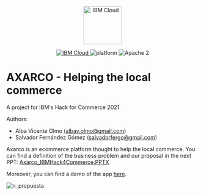 <p align="center">
    <a href="https://cloud.ibm.com">
        <img src="https://landscape.cncf.io/logos/ibm-cloud-kcsp.svg" height="100" alt="IBM Cloud">
    </a>
</p>


<p align="center">
    <a href="https://cloud.ibm.com">
    <img src="https://img.shields.io/badge/IBM%20Cloud-powered-blue.svg" alt="IBM Cloud">
    </a>
    <img src="https://img.shields.io/badge/platform-android-lightgrey.svg?style=flat" alt="platform">
    <img src="https://img.shields.io/badge/license-Apache2-blue.svg?style=flat" alt="Apache 2">
</p>


# AXARCO - Helping the local commerce

A project for IBM's Hack for Commerce 2021<br>

Authors:<br>

- Alba Vicente Olmo (albav.olmo@gmail.com)
- Salvador Fernández Gómez (salvadorfergo@gmail.com)

Axarco is an ecommerce platform thought to help the local commerce. You can find a definition of the business problem and our proposal in the next PPT:
[Axarco_IBMHack4Commerce.PPTX](https://github.com/albavicenteolmo/axarco/files/7402518/Axarco_IBMHack4Commerce.PPTX)

Moreover, you can find a demo of the app [here](https://drive.google.com/file/d/1MpGeSRmta7U_2GClB_n6yjS9-9LZWnWX/view?usp=sharing).

![n_propuesta](https://user-images.githubusercontent.com/89594633/138549318-0aac5262-53c2-4ade-b980-44b85fa74c24.PNG)



